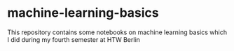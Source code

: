 # machine-learning-basics
This repository contains some notebooks on machine learning basics which I did during my fourth semester at HTW Berlin
